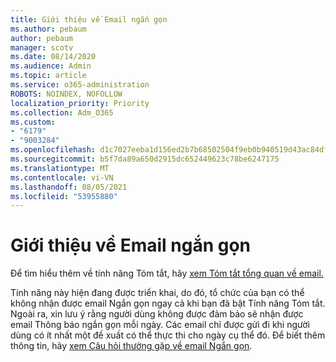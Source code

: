 ```yaml
---
title: Giới thiệu về Email ngắn gọn
ms.author: pebaum
author: pebaum
manager: scotv
ms.date: 08/14/2020
ms.audience: Admin
ms.topic: article
ms.service: o365-administration
ROBOTS: NOINDEX, NOFOLLOW
localization_priority: Priority
ms.collection: Adm_O365
ms.custom:
- "6179"
- "9003284"
ms.openlocfilehash: d1c7027eeba1d156ed2b7b68502504f9eb0b940519d43ac84df1c94435260101
ms.sourcegitcommit: b5f7da89a650d2915dc652449623c78be6247175
ms.translationtype: MT
ms.contentlocale: vi-VN
ms.lasthandoff: 08/05/2021
ms.locfileid: "53955880"
---
```

# <a name="about-briefing-email"></a>Giới thiệu về Email ngắn gọn

Để tìm hiểu thêm về tính năng Tóm tắt, hãy [xem Tóm tắt tổng quan về email.](https://docs.microsoft.com/briefing/be-overview)  

Tính năng này hiện đang được triển khai, do đó, tổ chức của bạn có thể không nhận được email Ngắn gọn ngay cả khi bạn đã bật Tính năng Tóm tắt. Ngoài ra, xin lưu ý rằng người dùng không được đảm bảo sẽ nhận được email Thông báo ngắn gọn mỗi ngày. Các email chỉ được gửi đi khi người dùng có ít nhất một đề xuất có thể thực thi cho ngày cụ thể đó. Để biết thêm thông tin, hãy [xem Câu hỏi thường gặp về email Ngắn gọn](https://docs.microsoft.com/briefing/be-faqs).